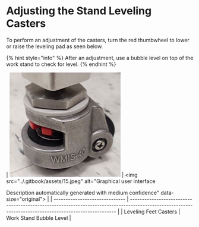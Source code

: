 # Adjusting the Stand Leveling Casters

To perform an adjustment of the casters, turn the red thumbwheel to lower or raise the leveling pad as seen below.

{% hint style="info" %}
After an adjustment, use a bubble level on top of the work stand to check for level.
{% endhint %}

| ![](../.gitbook/assets/14.png) | <img src="../.gitbook/assets/15.jpeg" alt="Graphical user interface

Description automatically generated with medium confidence" data-size="original"> |
| ------------------------------ | ------------------------------------------------------------------------------------------------------------------------------------------------------ |
| Leveling Feet Casters          | Work Stand Bubble Level                                                                                                                                |

